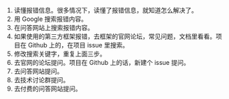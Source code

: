1. 读懂报错信息。很多情况下，读懂了报错信息，就知道怎么解决了。
1. 用 Google 搜索报错内容。
1. 在问答网站上搜索报错内容。
1. 如果使用的第三方框架报错，去框架的官网论坛，常见问题，文档里看看。项目在 Github 上的，在项目 issue 里搜索。
1. 修改搜索关键字，重复上面三步。
1. 去官网的论坛提问。项目在 Github 上的话，新建个 issue 提问。
1. 去问答网站提问。
1. 去技术讨论群提问。
1. 去付费的问答网站提问。
